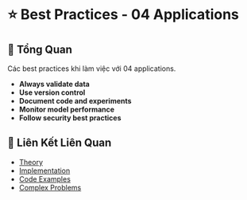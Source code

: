 # ⭐ Best Practices - 04 Applications

## 🎯 Tổng Quan

Các best practices khi làm việc với 04 applications.

- **Always validate data**
- **Use version control**
- **Document code and experiments**
- **Monitor model performance**
- **Follow security best practices**

## 🔗 Liên Kết Liên Quan

- [Theory](./THEORY_04_applications.md)
- [Implementation](./IMPLEMENTATION_04_applications.md)
- [Code Examples](./CODE_EXAMPLES_04_applications.md)
- [Complex Problems](./COMPLEX_PROBLEMS.md)
